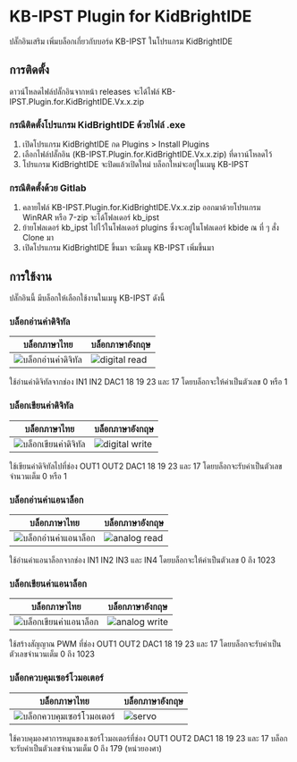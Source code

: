 # KB-IPST Plugin for KidBrightIDE

ปลั๊กอินเสริม เพิ่มบล็อกเกี่ยวกับบอร์ด KB-IPST ในโปรแกรม KidBrightIDE

## การติดตั้ง

ดาวน์โหลดไฟล์ปลั๊กอินจากหน้า releases จะได้ไฟล์ KB-IPST.Plugin.for.KidBrightIDE.Vx.x.zip

### กรณีติดตั้งโปรแกรม KidBrightIDE ด้วยไฟล์ .exe

 1. เปิดโปรแกรม KidBrightIDE กด Plugins > Install Plugins
 2. เลือกไฟล์ปลั๊กอิน (KB-IPST.Plugin.for.KidBrightIDE.Vx.x.zip) ที่ดาวน์โหลดไว้
 3. โปรแกรม KidBrightIDE จะปิดแล้วเปิดใหม่ บล็อกใหม่จะอยู่ในเมนู KB-IPST

### กรณีติดตั้งด้วย Gitlab

 1. คลายไฟล์ KB-IPST.Plugin.for.KidBrightIDE.Vx.x.zip ออกมาด้วยโปรแกรม WinRAR หรือ 7-zip จะได้โฟลเดอร์ kb_ipst
 2. ย้ายโฟลเดอร์ kb_ipst ไปไว้ในโฟลเดอร์ plugins ซึ่งจะอยู่ในโฟลเดอร์ kbide ณ ที่ ๆ สั่ง Clone มา
 5. เปิดโปรแกรม KidBrightIDE ขึ้นมา จะมีเมนู KB-IPST เพิ่มขึ้นมา
 
## การใช้งาน
 
 ปลั๊กอินนี้ มีบล็อกให้เลือกใช้งานในเมนู KB-IPST ดังนี้

### บล็อกอ่านค่าดิจิทัล

| บล็อกภาษาไทย | บล็อกภาษาอังกฤษ |
|--|--|
| ![บล็อกอ่านค่าดิจิทัล](https://www.img.in.th/images/8308365051e3252c0f8ca72f74c417fd.png) | ![digital read](https://www.img.in.th/images/a0d25099e1eacfab73061f62382bd188.png) |ฃ

ใช้อ่านค่าดิจิทัลจากช่อง IN1 IN2 DAC1 18 19 23 และ 17 โดยบล็อกจะให้ค่าเป็นตัวเลข 0 หรือ 1

### บล็อกเขียนค่าดิจิทัล

| บล็อกภาษาไทย | บล็อกภาษาอังกฤษ |
|--|--|
| ![บล็อกเขียนค่าดิจิทัล](https://www.img.in.th/images/96fd5e46e2660a13541d18c727659a68.png) | ![digital write](https://www.img.in.th/images/68b9d66dee3e531d12e61d0fa650e722.png) |

ใช้เขียนค่าดิจิทัลไปที่ช่อง OUT1 OUT2 DAC1 18 19 23 และ 17 โดยบล็อกจะรับค่าเป็นตัวเลขจำนวนเต็ม 0 หรือ 1

### บล็อกอ่านค่าแอนาล็อก

| บล็อกภาษาไทย | บล็อกภาษาอังกฤษ |
|--|--|
| ![บล็อกอ่านค่าแอนาล็อก](https://www.img.in.th/images/727478728f5968d2b0fdc4fc2cd121c2.png) | ![analog read](https://www.img.in.th/images/7d2ba4941374c5cb62b1b43dd3c1f639.png) |

ใช้อ่านค่าแอนาล็อกจากช่อง IN1 IN2 IN3 และ IN4 โดยบล็อกจะให้ค่าเป็นตัวเลข 0 ถึง 1023

### บล็อกเขียนค่าแอนาล็อก

| บล็อกภาษาไทย | บล็อกภาษาอังกฤษ |
|--|--|
| ![บล็อกเขียนค่าแอนาล็อก](https://www.img.in.th/images/ad673dd57ef99bbed16c7f560eec5400.png) | ![analog write](https://www.img.in.th/images/2919c91f1eeff2d87458607cf1c54bf2.png) |

ใช้สร้างสัญญาณ PWM ที่ช่อง OUT1 OUT2 DAC1 18 19 23 และ 17 โดยบล็อกจะรับค่าเป็นตัวเลขจำนวนเต็ม 0 ถึง 1023

### บล็อกควบคุมเซอร์โวมอเตอร์

| บล็อกภาษาไทย | บล็อกภาษาอังกฤษ |
|--|--|
| ![บล็อกควบคุมเซอร์โวมอเตอร์](https://www.img.in.th/images/62d148d75138fa9a6622c331bcb0151b.png) | ![servo](https://www.img.in.th/images/48b6915526a71ede7efd85371b7069b7.png) |

ใช้ควบคุมองศาการหมุนของเซอร์โวมอเตอร์ที่ช่อง OUT1 OUT2 DAC1 18 19 23 และ 17 บล็อกจะรับค่าเป็นตัวเลขจำนวนเต็ม 0 ถึง 179 (หน่วยองศา)
